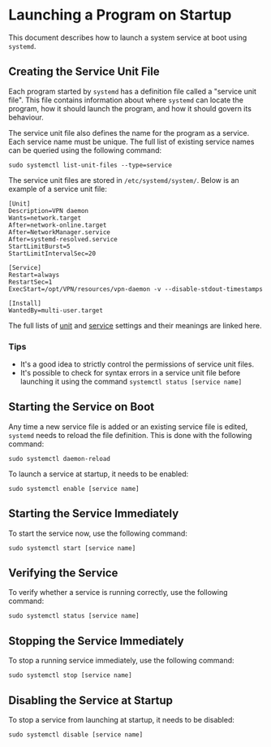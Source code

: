 # Launching a Program on Startup

This document describes how to launch a system service at boot using `systemd`.

## Creating the Service Unit File

Each program started by `systemd` has a definition file called a "service unit file". This file contains information 
about where `systemd` can locate the program, how it should launch the program, and how it should govern its behaviour.

The service unit file also defines the name for the program as a service. Each service name must be unique. The full
list of existing service names can be queried using the following command:
```shell
sudo systemctl list-unit-files --type=service
```

The service unit files are stored in `/etc/systemd/system/`. Below is an example of a service unit file:
```
[Unit]
Description=VPN daemon
Wants=network.target
After=network-online.target
After=NetworkManager.service
After=systemd-resolved.service
StartLimitBurst=5
StartLimitIntervalSec=20

[Service]
Restart=always
RestartSec=1
ExecStart=/opt/VPN/resources/vpn-daemon -v --disable-stdout-timestamps

[Install]
WantedBy=multi-user.target
```

The full lists of [unit](https://www.freedesktop.org/software/systemd/man/systemd.unit.html) and
[service](https://www.freedesktop.org/software/systemd/man/systemd.service.html) settings and their meanings are linked
here.

### Tips

* It's a good idea to strictly control the permissions of service unit files.
* It's possible to check for syntax errors in a service unit file before launching it using the command `systemctl status [service name]`

## Starting the Service on Boot

Any time a new service file is added or an existing service file is edited, `systemd` needs to reload the file
definition. This is done with the following command:
```shell
sudo systemctl daemon-reload
```

To launch a service at startup, it needs to be enabled:
```shell
sudo systemctl enable [service name]
```

## Starting the Service Immediately

To start the service now, use the following command:
```shell
sudo systemctl start [service name]
```

## Verifying the Service

To verify whether a service is running correctly, use the following command:
```shell
sudo systemctl status [service name]
```

## Stopping the Service Immediately

To stop a running service immediately, use the following command:
```shell
sudo systemctl stop [service name]
```

## Disabling the Service at Startup

To stop a service from launching at startup, it needs to be disabled:
```shell
sudo systemctl disable [service name]
```
